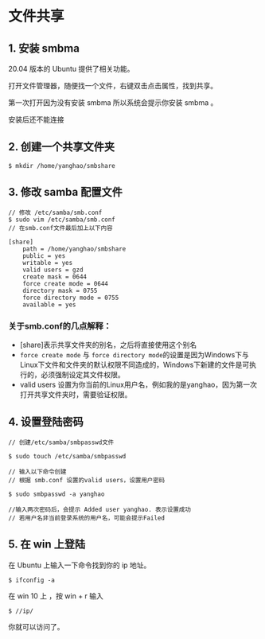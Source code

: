 # 文件共享

## 1. 安装 smbma

20.04 版本的 Ubuntu 提供了相关功能。

打开文件管理器，随便找一个文件，右键双击点击属性，找到共享。

第一次打开因为没有安装 smbma 所以系统会提示你安装 smbma 。

安装后还不能连接

## 2. 创建一个共享文件夹

```shell
$ mkdir /home/yanghao/smbshare
```

## 3. 修改 samba 配置文件

```shell
// 修改 /etc/samba/smb.conf
$ sudo vim /etc/samba/smb.conf
// 在smb.conf文件最后加上以下内容

[share]
    path = /home/yanghao/smbshare
    public = yes
    writable = yes
    valid users = gzd
    create mask = 0644
    force create mode = 0644
    directory mask = 0755
    force directory mode = 0755
    available = yes
```

### 关于smb.conf的几点解释：

-  [share]表示共享文件夹的别名，之后将直接使用这个别名
-  `force create mode` 与 `force directory mode`的设置是因为Windows下与Linux下文件和文件夹的默认权限不同造成的，Windows下新建的文件是可执行的，必须强制设定其文件权限。
-  valid users 设置为你当前的Linux用户名，例如我的是yanghao，因为第一次打开共享文件夹时，需要验证权限。

## 4. 设置登陆密码

```shell
// 创建/etc/samba/smbpasswd文件

$ sudo touch /etc/samba/smbpasswd

// 输入以下命令创建
// 根据 smb.conf 设置的valid users，设置用户密码

$ sudo smbpasswd -a yanghao

//输入两次密码后，会提示 Added user yanghao. 表示设置成功
// 若用户名非当前登录系统的用户名，可能会提示Failed
```

## 5. 在 win 上登陆

在 Ubuntu 上输入一下命令找到你的 ip 地址。

```shell
$ ifconfig -a
```

在 win 10 上 ，按 win + r 输入

```shell
$ //ip/
```

你就可以访问了。